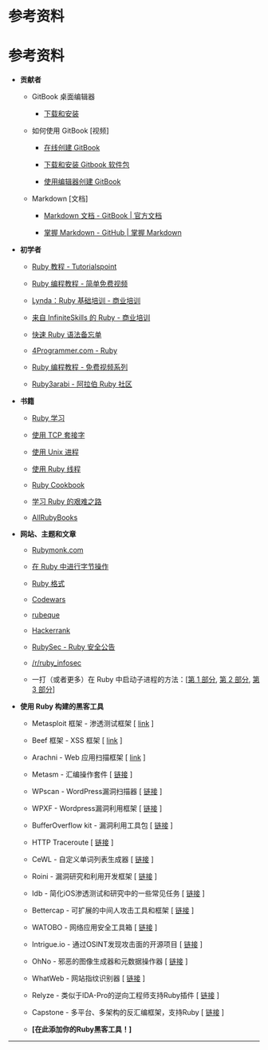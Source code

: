 # 参考资料

# 参考资料

+   **贡献者**

    +   GitBook 桌面编辑器

        +   [下载和安装](https://www.gitbook.com/editor)

    +   如何使用 GitBook [视频]

        +   [在线创建 GitBook](https://www.youtube.com/watch?v=kdpfRLpu0FQ)

        +   [下载和安装 Gitbook 软件包](https://www.gitbook.com/editor)

        +   [使用编辑器创建 GitBook](https://www.youtube.com/watch?v=IkV2HQLAKHY)

    +   Markdown [文档]

        +   [Markdown 文档 - GitBook | 官方文档](http://help.gitbook.com/format/markdown.html)

        +   [掌握 Markdown - GitHub | 掌握 Markdown](https://guides.github.com/features/mastering-markdown/)

+   **初学者**

    +   [Ruby 教程 - Tutorialspoint](http://www.tutorialspoint.com/ruby/)

    +   [Ruby 编程教程 - 简单免费视频](https://www.thenewboston.com/videos.php?cat=50)

    +   [Lynda：Ruby 基础培训 - 商业培训](https://www.youtube.com/playlist?list=PLFI1RBqfVaOrMxWjIuFXbtGYtdmezgap3)

    +   [来自 InfiniteSkills 的 Ruby - 商业培训](https://www.youtube.com/playlist?list=PLFI1RBqfVaOqvspvlnwS_ECczfRXnJee2)

    +   [快速 Ruby 语法备忘单](http://overapi.com/ruby/)

    +   [4Programmer.com - Ruby](http://4programmer.com/ruby)

    +   [Ruby 编程教程 - 免费视频系列](https://www.youtube.com/playlist?list=PLMK2xMz5H5Zv8eC8b4K6tMaE1-Z9FgSOp)

    +   [Ruby3arabi - 阿拉伯 Ruby 社区](http://ruby3arabi.com/)

+   **书籍**

    +   [Ruby 学习](http://rubylearning.com/satishtalim/tutorial.html)

    +   [使用 TCP 套接字](http://www.jstorimer.com/products/working-with-tcp-sockets)

    +   [使用 Unix 进程](http://www.jstorimer.com/products/working-with-unix-processes)

    +   [使用 Ruby 线程](http://www.jstorimer.com/products/working-with-ruby-threads)

    +   [Ruby Cookbook](http://shop.oreilly.com/product/9780596523695.do)

    +   [学习 Ruby 的艰难之路](http://learnrubythehardway.org/book/)

    +   [AllRubyBooks](http://www.allrubybooks.com/)

+   **网站、主题和文章**

    +   [Rubymonk.com](https://rubymonk.com/)

    +   [在 Ruby 中进行字节操作](http://www.happybearsoftware.com/byte-manipulation-in-ruby.html)

    +   [Ruby 格式](http://www.dotnetperls.com/format)

    +   [Codewars](http://www.codewars.com/?language=ruby)

    +   [rubeque](http://www.rubeque.com/)

    +   [Hackerrank](https://www.hackerrank.com/)

    +   [RubySec - Ruby 安全公告](http://rubysec.com/)

    +   [/r/ruby_infosec](https://www.reddit.com/r/ruby_infosec "/r/ruby_infosec")

    +   一打（或者更多）在 Ruby 中启动子进程的方法：[[第 1 部分](https://devver.wordpress.com/2009/06/30/a-dozen-or-so-ways-to-start-sub-processes-in-ruby-part-1/), [第 2 部分](https://devver.wordpress.com/2009/07/13/a-dozen-or-so-ways-to-start-sub-processes-in-ruby-part-2/), [第 3 部分](https://devver.wordpress.com/2009/10/12/ruby-subprocesses-part_3/)]

+   **使用 Ruby 构建的黑客工具**

    +   Metasploit 框架 - 渗透测试框架 [ [link](https://github.com/rapid7/metasploit-framework) ]

    +   Beef 框架 - XSS 框架 [ [link](http://beefproject.com/) ]

    +   Arachni - Web 应用扫描框架 [ [link](http://www.arachni-scanner.com/) ]

    +   Metasm - 汇编操作套件 [ [链接](https://github.com/jjyg/metasm) ]

    +   WPscan - WordPress漏洞扫描器 [ [链接](http://wpscan.org) ]

    +   WPXF - Wordpress漏洞利用框架 [ [链接](http://www.getwpxf.com/) ]

    +   BufferOverflow kit - 漏洞利用工具包 [ [链接](https://github.com/KINGSABRI/BufferOverflow-Kit) ]

    +   HTTP Traceroute [ [链接](https://digi.ninja/projects/http_traceroute.php) ]

    +   CeWL - 自定义单词列表生成器 [ [链接](https://digi.ninja/projects/cewl.php) ]

    +   Roini - 漏洞研究和利用开发框架 [ [链接](http://ronin-ruby.github.io/) ]

    +   Idb - 简化iOS渗透测试和研究中的一些常见任务 [ [链接](https://github.com/dmayer/idb) ]

    +   Bettercap - 可扩展的中间人攻击工具和框架 [ [链接](https://www.bettercap.org/) ]

    +   WATOBO - 网络应用安全工具箱 [ [链接](http://watobo.sourceforge.net/) ]

    +   Intrigue.io - 通过OSINT发现攻击面的开源项目 [ [链接](https://intrigue.io/) ]

    +   OhNo - 邪恶的图像生成器和元数据操作器 [ [链接](https://github.com/Hood3dRob1n/OhNo) ]

    +   WhatWeb - 网站指纹识别器 [ [链接](https://github.com/urbanadventurer/WhatWeb) ]

    +   Relyze - 类似于IDA-Pro的逆向工程师支持Ruby插件 [ [链接](https://www.relyze.com/) ]

    +   Capstone - 多平台、多架构的反汇编框架，支持Ruby [ [链接](http://www.capstone-engine.org/) ]

    +   **[**在此添加你的Ruby黑客工具！**]**

* * *
